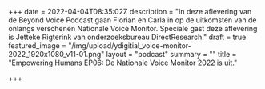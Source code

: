 +++
date = 2022-04-04T08:35:02Z
description = "In deze aflevering van de Beyond Voice Podcast gaan Florian en Carla in op de uitkomsten van de onlangs verschenen Nationale Voice Monitor. Speciale gast deze aflevering is Jetteke Rigterink van onderzoeksbureau DirectResearch."
draft = true
featured_image = "/img/upload/ydigitial_voice-monitor-2022_1920x1080_v11-01.png"
layout = "podcast"
summary = ""
title = "Empowering Humans EP06: De Nationale Voice Monitor 2022 is uit."

+++
